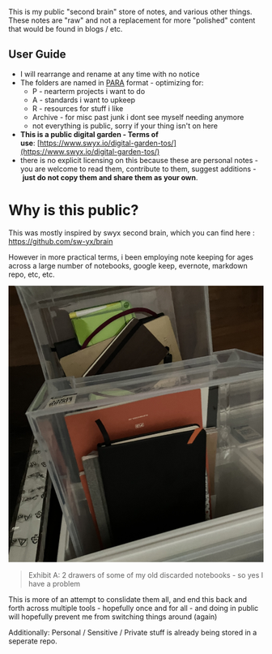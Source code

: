 This is my public "second brain" store of notes, and various other things.
These notes are "raw" and not a replacement for more "polished" content that would be found in blogs / etc.

## User Guide

-   I will rearrange and rename at any time with no notice
-   The folders are named in [PARA](https://fortelabs.co/blog/para/) format - optimizing for:
    -   P - nearterm projects i want to do
    -   A - standards i want to upkeep
    -   R - resources for stuff i like
    -   Archive - for misc past junk i dont see myself needing anymore
    -   not everything is public, sorry if your thing isn't on here
-   **This is a public digital garden - Terms of use**: [https://www.swyx.io/digital-garden-tos/](https://www.swyx.io/digital-garden-tos/)
-   there is no explicit licensing on this because these are personal notes - you are welcome to read them, contribute to them, suggest additions - **just do not copy them and share them as your own**.

# Why is this public?
This was mostly inspired by swyx second brain, which you can find here : https://github.com/sw-yx/brain

However in more practical terms, i been employing note keeping for ages across a large number of notebooks, google keep, evernote, markdown repo, etc, etc.

![old-notebook-collection](assets/2022/Nov/old-notebook-collection.jpeg)
>Exhibit A: 2 drawers of some of my old discarded notebooks - so yes I have a problem

This is more of an attempt to conslidate them all, and end this back and forth across multiple tools - hopefully once and for all - and doing in public will hopefully prevent me from switching things around (again)

Additionally: Personal / Sensitive / Private stuff is already being stored in a seperate repo.